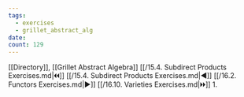 ```yaml
---
tags:
  - exercises
  - grillet_abstract_alg
date:
count: 129
---
```

[[Directory]], [[Grillet Abstract Algebra]]
[[/15.4. Subdirect Products Exercises.md|🞀🞀]] [[/15.4. Subdirect Products Exercises.md|◀]] [[/16.2. Functors Exercises.md|▶]] [[/16.10. Varieties Exercises.md|🞂🞂]]
1. 